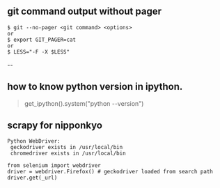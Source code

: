 ## git command output without pager
```
$ git --no-pager <git command> <options>
or
$ export GIT_PAGER=cat
or 
$ LESS="-F -X $LESS"
```
--

## how to know python version in ipython.
> get_ipython().system("python --version")

## scrapy for nipponkyo
```
Python WebDriver:
 geckodriver exists in /usr/local/bin
 chromedriver exists in /usr/local/bin
```

```
from selenium import webdriver
driver = webdriver.Firefox() # geckodriver loaded from search path
driver.get(_url)
```
